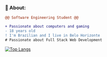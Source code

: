 ### **🧐 About:**

```diff
@@ Software Engineering Student @@

+ Passionate about computers and gaming
- 18 years old
! I'm Brazilian and I live in Belo Horizonte
# Passionate about Full Stack Web Development
```

[![Top Langs](https://github-readme-stats.vercel.app/api/top-langs/?username=luizcordista)](https://github.com/anuraghazra/github-readme-stats)

